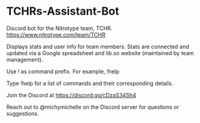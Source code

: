 # TCHRs-Assistant-Bot
Discord bot for the Nitrotype team, TCHR. 
https://www.nitrotype.com/team/TCHR

Displays stats and user info for team members. Stats are connected and updated via a Google spreadsheet and lib.so website (maintained by team management).

Use ! as command prefix. For example, !help

Type !help for a list of commands and their corresponding details.

Join the Discord at https://discord.gg/cDzaS34Sh4

Reach out to @michymichelle on the Discord server for questions or suggestions.
